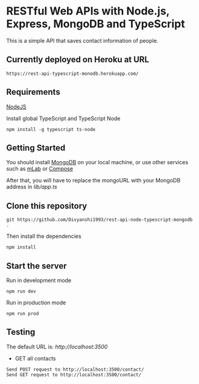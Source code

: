 # RESTful Web APIs with Node.js, Express, MongoDB and TypeScript

This is a simple API that saves contact information of people. 

## Currently deployed on Heroku at URL

```
https://rest-api-typescript-monodb.herokuapp.com/
```

## Requirements

[NodeJS](https://nodejs.org/en/)

Install global TypeScript and TypeScript Node

```
npm install -g typescript ts-node
```

## Getting Started

You should install [MongoDB](https://docs.mongodb.com/manual/administration/install-community/) on your local machine, or use other services such as [mLab](https://mlab.com/) or [Compose](https://www.compose.com/compare/mongodb)

After that, you will have to replace the mongoURL with your MongoDB address in *lib/app.ts*

## Clone this repository

```
git https://github.com/Divyanshi1993/rest-api-node-typescript-mongodb .
```

Then install the dependencies

```
npm install
```

## Start the server

Run in development mode

```
npm run dev
```

Run in production mode 

```
npm run prod
```

## Testing

The default URL is: *http://localhost:3500*

+ GET all contacts

```
Send POST request to http://localhost:3500/contact/
Send GET request to http://localhost:3500/contact/
```


